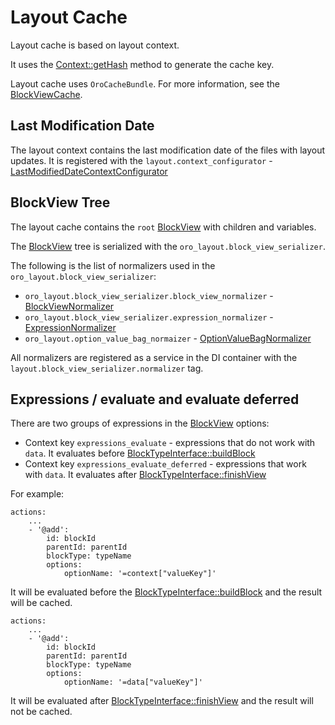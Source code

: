 # Layout Cache

Layout cache is based on layout context.

It uses the [Context::getHash](../../../../Component/Layout/ContextInterface.php#L94) method to generate the cache key.

Layout cache uses `OroCacheBundle`. For more information, see the [BlockViewCache](../../../../Component/Layout/BlockViewCache.php).

## Last Modification Date

The layout context contains the last modification date of the files with layout updates. It is registered with the `layout.context_configurator` - [LastModifiedDateContextConfigurator](../../Layout/Extension/LastModifiedDateContextConfigurator.php)

## BlockView Tree

The layout cache contains the `root` [BlockView](../../../../Component/Layout/BlockView.php) with children and variables.

The [BlockView](../../../../Component/Layout/BlockView.php) tree is serialized with the `oro_layout.block_view_serializer`.

The following is the list of normalizers used in the `oro_layout.block_view_serializer`:

* `oro_layout.block_view_serializer.block_view_normalizer` - [BlockViewNormalizer](../../Layout/Serializer/BlockViewNormalizer.php)
* `oro_layout.block_view_serializer.expression_normalizer` - [ExpressionNormalizer](../../Layout/Serializer/ExpressionNormalizer.php)
* `oro_layout.option_value_bag_normaizer` - [OptionValueBagNormalizer](../../Layout/Serializer/OptionValueBagNormalizer.php)

All normalizers are registered as a service in the DI container with the  `layout.block_view_serializer.normalizer` tag.

## Expressions / evaluate and evaluate deferred

There are two groups of expressions in the [BlockView](../../../../Component/Layout/BlockView.php) options:

* Context key `expressions_evaluate` - expressions that do not work with `data`. 
It evaluates before [BlockTypeInterface::buildBlock](../../../../Component/Layout/BlockTypeInterface.php#L19)
* Context key `expressions_evaluate_deferred` - expressions that work with `data`.
It evaluates after [BlockTypeInterface::finishView](../../../../Component/Layout/BlockTypeInterface.php#L51)

For example:

```
actions:
    ...
    - '@add':
        id: blockId
        parentId: parentId
        blockType: typeName
        options:
            optionName: '=context["valueKey"]'
```
It will be evaluated before the [BlockTypeInterface::buildBlock](../../../../Component/Layout/BlockTypeInterface.php#L19) and the result will be cached.


```
actions:
    ...
    - '@add':
        id: blockId
        parentId: parentId
        blockType: typeName
        options:
            optionName: '=data["valueKey"]'
```
It will be evaluated after [BlockTypeInterface::finishView](../../../../Component/Layout/BlockTypeInterface.php#L51) and the result will not be cached.
